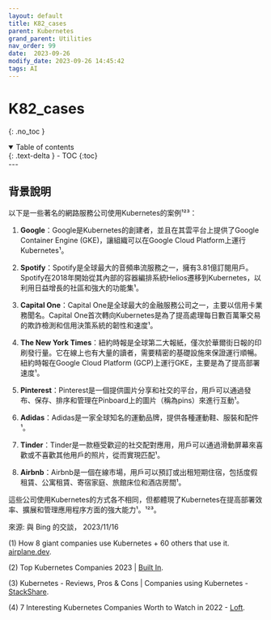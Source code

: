 ```yaml
---
layout: default
title: K82_cases
parent: Kubernetes
grand_parent: Utilities
nav_order: 99
date:  2023-09-26
modify_date: 2023-09-26 14:45:42
tags: AI
---
```


# K82_cases
{: .no_toc }

<details open markdown="block">
  <summary>
    Table of contents
  </summary>
  {: .text-delta }
- TOC
{:toc}
</details>
---

## 背景說明

以下是一些著名的網路服務公司使用Kubernetes的案例¹²³：

1. **Google**：Google是Kubernetes的創建者，並且在其雲平台上提供了Google Container Engine (GKE)，讓組織可以在Google Cloud Platform上運行Kubernetes¹。

2. **Spotify**：Spotify是全球最大的音頻串流服務之一，擁有3.81億訂閱用戶。Spotify在2018年開始從其內部的容器編排系統Helios遷移到Kubernetes，以利用日益增長的社區和強大的功能集¹。

3. **Capital One**：Capital One是全球最大的金融服務公司之一，主要以信用卡業務聞名。Capital One首次轉向Kubernetes是為了提高處理每日數百萬筆交易的欺詐檢測和信用決策系統的韌性和速度¹。

4. **The New York Times**：紐約時報是全球第二大報紙，僅次於華爾街日報的印刷發行量。它在線上也有大量的讀者，需要精密的基礎設施來保證運行順暢。紐約時報在Google Cloud Platform (GCP)上運行GKE，主要是為了提高部署速度¹。

5. **Pinterest**：Pinterest是一個提供圖片分享和社交的平台，用戶可以通過發布、保存、排序和管理在Pinboard上的圖片（稱為pins）來進行互動¹。

6. **Adidas**：Adidas是一家全球知名的運動品牌，提供各種運動鞋、服裝和配件¹。

7. **Tinder**：Tinder是一款極受歡迎的社交配對應用，用戶可以通過滑動屏幕來喜歡或不喜歡其他用戶的照片，從而實現匹配¹。

8. **Airbnb**：Airbnb是一個在線市場，用戶可以預訂或出租短期住宿，包括度假租賃、公寓租賃、寄宿家庭、旅館床位和酒店房間¹。

這些公司使用Kubernetes的方式各不相同，但都體現了Kubernetes在提高部署效率、擴展和管理應用程序方面的強大能力¹。¹²³。

來源: 與 Bing 的交談， 2023/11/16

(1) How 8 giant companies use Kubernetes + 60 others that use it. [airplane.dev](https://www.airplane.dev/blog/companies-using-kubernetes).

(2) Top Kubernetes Companies 2023 | [Built In](https://builtin.com/companies/tech/kubernetes-companies).

(3) Kubernetes - Reviews, Pros & Cons | Companies using Kubernetes - [StackShare](https://stackshare.io/kubernetes).

(4) 7 Interesting Kubernetes Companies Worth to Watch in 2022 - [Loft](https://loft.sh/blog/7-kubernetes-companies-to-watch-in-2022/).